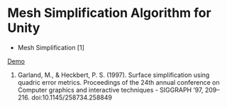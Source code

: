 Mesh Simplification Algorithm for Unity
==
* Mesh Simplification [1]

[Demo](http://nobnak.github.io/SceneSamples/Garland97/Garland97.html)

1. Garland, M., & Heckbert, P. S. (1997). Surface simplification using quadric error metrics. Proceedings of the 24th annual conference on Computer graphics and interactive techniques - SIGGRAPH  ’97, 209–216. doi:10.1145/258734.258849
